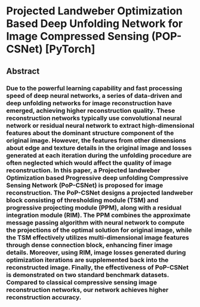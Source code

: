# Projected Landweber Optimization Based Deep Unfolding Network for Image Compressed Sensing (POP-CSNet) [PyTorch]

Abstract
--------

### Due to the powerful learning capability and fast processing speed of deep neural networks, a series of data-driven and deep unfolding networks for image reconstruction have emerged, achieving higher reconstruction quality. These reconstruction networks typically use convolutional neural network or residual neural network to extract high-dimensional features about the dominant structure component of the original image. However, the features from other dimensions about edge and texture details in the original image and losses generated at each iteration during the unfolding procedure are often neglected which would affect the quality of image reconstruction. In this paper, a Projected landweber Optimization based Progressive deep unfolding Compressive Sensing Network (PoP-CSNet) is proposed for image reconstruction. The PoP-CSNet designs a projected landweber block consisting of thresholding module (TSM) and progressive projecting module (PPM), along with a residual integration module (RIM). The PPM combines the approximate message passing algorithm with neural network to compute the projections of the optimal solution for original image, while the TSM effectively utilizes multi-dimensional image features through dense connection block, enhancing finer image details. Moreover, using RIM, image losses generated during optimization iterations are supplemented back into the reconstructed image. Finally, the effectiveness of PoP-CSNet is demonstrated on two standard benchmark datasets. Compared to classical compressive sensing image reconstruction networks, our network achieves higher reconstruction accuracy.
